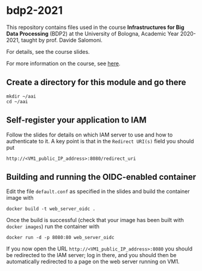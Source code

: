 # bdp2-2021
This repository contains files used in the course <b>Infrastructures for Big Data Processing</b> (BDP2) at the University of Bologna, Academic Year 2020-2021, taught by prof. Davide Salomoni.

For details, see the course slides.

For more information on the course, see <a href=https://www.unibo.it/it/didattica/insegnamenti/insegnamento/2020/435337>here</a>.

## Create a directory for this module and go there
```
mkdir ~/aai
cd ~/aai
```
## Self-register your application to IAM

Follow the slides for details on which IAM server to use and how to authenticate to it. A key point is that in the `Redirect URI(s)` field you should put 

```
http://<VM1_public_IP_address>:8080/redirect_uri
```

## Building and running the OIDC-enabled container

Edit the file `default.conf` as specified in the slides and build the container image with

```
docker build -t web_server_oidc .
```

Once the build is successful (check that your image has been built with `docker images`) run the container with

```
docker run -d -p 8080:80 web_server_oidc
```

If you now open the URL `http://<VM1_public_IP_address>:8080` you should be redirected to the IAM server; log in there, and you should then be automatically redirected to a page on the web server running on VM1.
